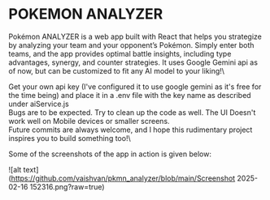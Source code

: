 # POKEMON ANALYZER

Pokémon ANALYZER is a web app built with React that helps you strategize by analyzing your team and your opponent’s Pokémon. Simply enter both teams, and the app provides optimal battle insights, including type advantages, synergy, and counter strategies. It uses Google Gemini api as of now, but can be customized to fit any AI model to your liking!\

Get your own api key (I've configured it to use google gemini as it's free for the time being) and place it in a .env file with the key name as described under aiService.js\
Bugs are to be expected. Try to clean up the code as well. The UI Doesn't work well on Mobile devices or smaller screens.\
Future commits are always welcome, and I hope this rudimentary project inspires you to build something too!\

Some of the screenshots of the app in action is given below:

![alt text](https://github.com/vaishvan/pkmn_analyzer/blob/main/Screenshot 2025-02-16 152316.png?raw=true)

